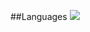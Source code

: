 ##Languages <img src="https://img.shields.io/badge/Python-FFD43B?style=for-the-badge&logo=python&logoColor=black"/>
<!---
EnzoM123/EnzoM123 is a ✨ special ✨ repository because its `README.md` (this file) appears on your GitHub profile.
You can click the Preview link to take a look at your changes.
--->
